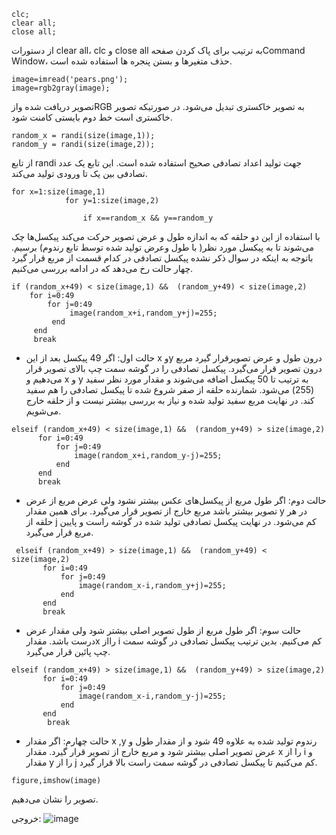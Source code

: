 ```
clc;
clear all;
close all;
```
از دستورات clear all، clc و close all  به ترتیب برای پاک کردن صفحهCommand Window، حذف متغیرها و بستن پنجره ها استفاده شده است.
```
image=imread('pears.png'); 
image=rgb2gray(image); 
```
تصویر دریافت شده وازRGB به تصویر خاکستری تبدیل می‌شود. در صورتیکه تصویر خاکستری است خط دوم بایستی کامنت شود.
```
random_x = randi(size(image,1));
random_y = randi(size(image,2));
```
از تابع randi جهت تولید اعداد تصادفی صحیح استفاده شده است. این تابع یک عدد تصادفی بین یک تا ورودی تولید می‌کند.
```
for x=1:size(image,1)
            for y=1:size(image,2)
              
                if x==random_x && y==random_y
```
با استفاده از این دو حلقه که به اندازه طول و عرض تصویر حرکت می‌کند پیکسل‌ها چک می‌شوند تا به پیکسل مورد نظر( با طول وعرض تولید شده توسط تابع رندوم) برسیم. باتوجه به اینکه در سوال ذکر نشده پیکسل تصادفی در کدام قسمت از مربع قرار گیرد چهار حالت رخ می‌دهد که در ادامه بررسی می‌کنیم.
```
if (random_x+49) < size(image,1) &&  (random_y+49) < size(image,2)
    for i=0:49
        for j=0:49
             image(random_x+i,random_y+j)=255;     
         end
     end
     break
```
- حالت اول: اگر 49 پیکسل بعد از این x وy درون طول و عرض تصویرقرار گیرد مربع درون تصویر قرار می‌گیرد. پیکسل تصادفی را در گوشه سمت چپ بالای تصویر قرار می‌دهیم و x و y به ترتیب تا 50 پیکسل اضافه می‌شوند و مقدار مورد نظر سفید (255) می‌‌شود. شمارنده حلقه از صفر شروع شده تا پیکسل تصادفی را هم سفید کند. در نهایت مربع سفید تولید شده و نیاز به بررسی بیشتر نیست و از حلقه خارج می‌شویم.
 ```
 elseif (random_x+49) < size(image,1) &&  (random_y+49) > size(image,2)
       for i=0:49
           for j=0:49
               image(random_x+i,random_y-j)=255;     
           end
       end
       break                          
```

- حالت دوم: اگر طول مربع از پیکسل‌های عکس بیشتر نشود ولی عرض مربع از عرض تصویر بیشتر باشد مربع خارج از تصویر قرار می‌گیرد. برای همین مقدار y در هر حلقه از j کم می‌شود. در نهایت پیکسل تصادفی تولید شده در گوشه راست و پایین مربع قرار می‌گیرد.
```
 elseif (random_x+49) > size(image,1) &&  (random_y+49) < size(image,2)
       for i=0:49
           for j=0:49
               image(random_x-i,random_y+j)=255;     
           end
       end
       break
```
- حالت سوم: اگر طول مربع از طول تصویر اصلی بیشتر شود ولی مقدار عرض درست باشد. مقدارx رااز i کم می‌کنیم. بدین ترتیب پیکسل تصادفی در گوشه سمت چپ پائین قرار می‌گیرد.
```
elseif (random_x+49) > size(image,1) &&  (random_y+49) > size(image,2)
       for i=0:49
           for j=0:49
               image(random_x-i,random_y-j)=255;     
           end
       end
        break
```
- حالت چهارم: اگر مقدار x ,y رندوم تولید شده به علاوه 49 شود و از مقدار طول و عرض تصویر اصلی بیشتر شود و مربع خارج از تصویر قرار گیرد. مقدار x را از i و مقدار y را از j کم می‌کنیم تا پیکسل تصادفی در گوشه سمت  راست بالا قرار گیرد.
```
figure,imshow(image)
```
تصویر را نشان می‌دهیم.

خروجی: 
 ![image](https://github.com/semnan-university-ai/image-processing-class-002/blob/main/exercises/fvatani/3/tamrin3.png)
